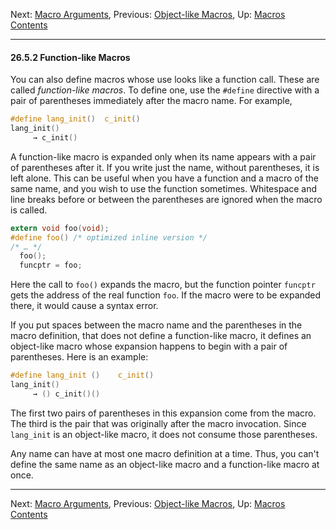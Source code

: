 Next: [Macro Arguments](Macro-Arguments.md), Previous: [Object-like
Macros](Object_002dlike-Macros.md), Up: [Macros](Macros.md)  
[Contents](index.md#SEC_Contents "Table of contents")  

------------------------------------------------------------------------


#### 26.5.2 Function-like Macros 


You can also define macros whose use looks like a function call. These
are called *function-like macros*. To define one, use the `#define`
directive with a pair of parentheses immediately after the macro name.
For example,

``` C
#define lang_init()  c_init()
lang_init()
     → c_init()
```

A function-like macro is expanded only when its name appears with a pair
of parentheses after it. If you write just the name, without
parentheses, it is left alone. This can be useful when you have a
function and a macro of the same name, and you wish to use the function
sometimes. Whitespace and line breaks before or between the parentheses
are ignored when the macro is called.

``` C
extern void foo(void);
#define foo() /* optimized inline version */
/* … */
  foo();
  funcptr = foo;
```

Here the call to `foo()` expands the macro, but the function pointer
`funcptr` gets the address of the real function `foo`. If the macro were
to be expanded there, it would cause a syntax error.

If you put spaces between the macro name and the parentheses in the
macro definition, that does not define a function-like macro, it defines
an object-like macro whose expansion happens to begin with a pair of
parentheses. Here is an example:

``` C
#define lang_init ()    c_init()
lang_init()
     → () c_init()()
```

The first two pairs of parentheses in this expansion come from the
macro. The third is the pair that was originally after the macro
invocation. Since `lang_init` is an object-like macro, it does not
consume those parentheses.

Any name can have at most one macro definition at a time. Thus, you
can't define the same name as an object-like macro and a function-like
macro at once.

------------------------------------------------------------------------

Next: [Macro Arguments](Macro-Arguments.md), Previous: [Object-like
Macros](Object_002dlike-Macros.md), Up: [Macros](Macros.md)  
[Contents](index.md#SEC_Contents "Table of contents")  
